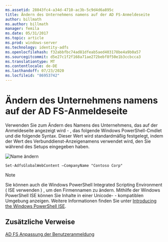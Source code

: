 ```yaml
---
ms.assetid: 28043fc4-a34d-4710-ac3b-5c9d4d6a895c
title: Ändern des Unternehmens namens auf der AD FS-Anmeldeseite
author: billmath
ms.author: billmath
manager: femila
ms.date: 05/31/2017
ms.topic: article
ms.prod: windows-server
ms.technology: identity-adfs
ms.openlocfilehash: f32abbfbc74ad81dfeab5aed403178be4a9b0a57
ms.sourcegitcommit: d5e27c1f2f168a71ae272bebf8f50e1b3ccbcca3
ms.translationtype: MT
ms.contentlocale: de-DE
ms.lasthandoff: 07/23/2020
ms.locfileid: "86953742"
---
```

# <a name="change-the-company-name-on-the-ad-fs-sign-in-page"></a>Ändern des Unternehmens namens auf der AD FS-Anmeldeseite
 
Verwenden Sie zum Ändern des Namens des Unternehmens, das auf der Anmeldeseite angezeigt wird \- , das folgende Windows PowerShell-Cmdlet und die folgende Syntax. Dieser Wert wird standardmäßig festgelegt, indem der Wert des Verbunddienst-Anzeigenamens verwendet wird, den Sie während des Setups eingegeben haben.  

![Name ändern](media/AD-FS-user-sign-in-customization/ADFS_Blue_Custom1.png)
  
  
    Set-AdfsGlobalWebContent –CompanyName "Contoso Corp"  
 
  
> [!NOTE]  
> Sie können auch die Windows PowerShell Integrated Scripting Environment \( ISE verwenden \) , um den Firmennamen zu ändern. Mithilfe der Windows PowerShell ISE können Sie Inhalte in einer Unicode- \- kompatiblen Umgebung anzeigen. Weitere Informationen finden Sie unter [Introducing the Windows PowerShell ISE](/previous-versions/mt707506(v=msdn.10)).  

## <a name="additional-references"></a>Zusätzliche Verweise 
[AD FS Anpassung der Benutzeranmeldung](AD-FS-user-sign-in-customization.md)  
  
